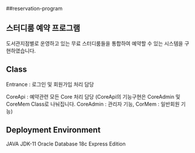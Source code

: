 ##reservation-program

## 스터디룸 예약 프로그램

도서관지점별로 운영하고 있는 무료 스터디룸들을 통합하여 예약할 수 있는 시스템을 구현하였습니다.

## Class

Entrance : 로그인 및 회원가입 처리 담당

CoreApi : 예약관련 모든 Core 처리 담당 
(CoreApi의 기능구현은 CoreAdmin 및 CoreMem Class로 나눠집니다. CoreAdmin : 관리자 기능, CorMem : 일반회원 기능)

## Deployment Environment 

JAVA JDK-11 
Oracle Database 18c Express Edition

